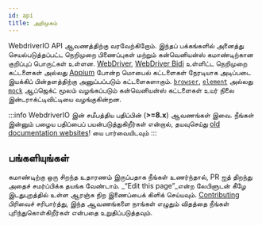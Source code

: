 ```yaml
---
id: api
title: அறிமுகம்
---
```


WebdriverIO API ஆவணத்திற்கு வரவேற்கிறோம். இந்தப் பக்கங்களில் அனைத்து செயல்படுத்தப்பட்ட நெறிமுறை பிணைப்புகள் மற்றும் கன்வெனியன்ஸ் கமாண்டிற்கான குறிப்புப் பொருட்கள் உள்ளன. [WebDriver](/docs/api/webdriver), [WebDriver Bidi](/docs/api/webdriverBidi) உள்ளிட்ட நெறிமுறை கட்டளைகள் அல்லது [Appium](http://appium.io) போன்ற மொபைல் கட்டளைகள் நேரடியாக அடிப்படை இயக்கிப் பின்தளத்திற்கு அனுப்பப்படும் கட்டளைகளாகும். [` browser `](/docs/api/browser), [` element `](/docs/api/element) அல்லது [`mock`](/docs/api/mock) ஆப்ஜெக்ட் மூலம் வழங்கப்படும் கன்வெனியன்ஸ் கட்டளைகள் உயர் நிலை இன்டராக்ட்டிவிட்டியை வழங்குகின்றன.

:::info
WebdriverIO இன் சமீபத்திய பதிப்பின் (__>=8.x__) ஆவணங்கள் இவை. நீங்கள் இன்னும் பழைய பதிப்பைப் பயன்படுத்துகிறீர்கள் என்றால், தயவுசெய்து [old documentation websites](/versions)! யை பார்வையிடவும்
:::

## பங்களியுங்கள்

கமாண்டிற்கு ஒரு சிறந்த உதாரணம் இருப்பதாக நீங்கள் உணர்ந்தால், PR ஐத் திறந்து அதைச் சமர்ப்பிக்க தயங்க வேண்டாம். _“Edit this page”_என்ற லேபிளுடன் கீழே இடதுபுறத்தில் உள்ள ஆரஞ்சு நிற இணைப்பைக் கிளிக் செய்யவும். [ Contributing ](https://github.com/webdriverio/webdriverio/blob/main/CONTRIBUTING.md) பிரிவைச் சரிபார்த்து, இந்த ஆவணங்களை நாங்கள் எழுதும் விதத்தை நீங்கள் புரிந்துகொள்கிறீர்கள் என்பதை உறுதிப்படுத்தவும்.
